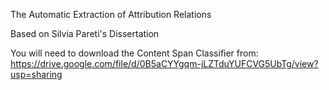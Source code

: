 The Automatic Extraction of Attribution Relations

Based on Silvia Pareti's Dissertation

You will need to download the Content Span Classifier from:
https://drive.google.com/file/d/0B5aCYYgqm-jLZTduYUFCVG5UbTg/view?usp=sharing

